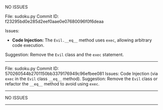 NO ISSUES

File: sudoku.py
Commit ID: f23295bd0e285d2eef0aae0e07680096f0f6deaa

Issues:

*   **Code Injection:** The `Evil.__eq__` method uses `exec`, allowing arbitrary code execution.

Suggestion: Remove the `Evil` class and the `exec` statement.


-------------------------------------------------------------

File: sudoku.py
Commit ID: 570260544b2701150bb3379176949c96efbee081
Issues: Code Injection (via `exec` in the `Evil` class `__eq__` method).
Suggestion: Remove the `Evil` class or refactor the `__eq__` method to avoid using `exec`.


-------------------------------------------------------------

NO ISSUES


-------------------------------------------------------------

